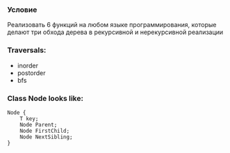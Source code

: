 ### Условие 

Реализовать 6 функций на любом языке программирования, которые делают три обхода дерева в рекурсивной и нерекурсивной реализации

### Traversals:

* inorder
* postorder
* bfs

### Class __Node__ looks like:

```
Node {
    T key;
    Node Parent;
    Node FirstChild;
    Node NextSibling;
}
```
